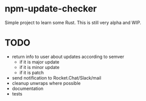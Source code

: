 # npm-update-checker
Simple project to learn some Rust. This is still very alpha and WIP.

# TODO
* return info to user about updates according to semver
    * if it is major update
    * if it is minor update
    * if it is patch
* send notification to Rocket.Chat/Slack/mail
* cleanup unwraps where possible
* documentation
* tests
